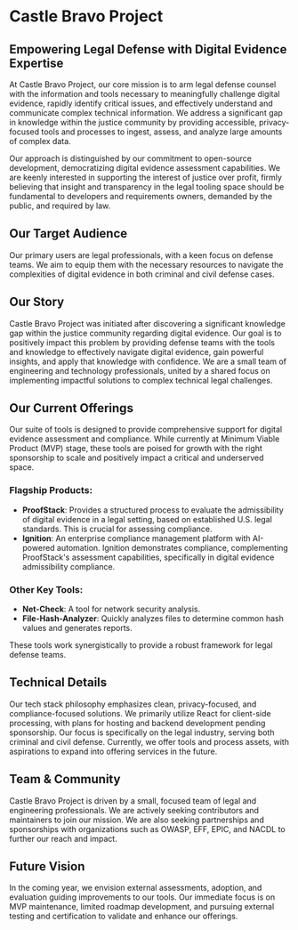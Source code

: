 # Castle Bravo Project

## Empowering Legal Defense with Digital Evidence Expertise




At Castle Bravo Project, our core mission is to arm legal defense counsel with the information and tools necessary to meaningfully challenge digital evidence, rapidly identify critical issues, and effectively understand and communicate complex technical information. We address a significant gap in knowledge within the justice community by providing accessible, privacy-focused tools and processes to ingest, assess, and analyze large amounts of complex data.

Our approach is distinguished by our commitment to open-source development, democratizing digital evidence assessment capabilities. We are keenly interested in supporting the interest of justice over profit, firmly believing that insight and transparency in the legal tooling space should be fundamental to developers and requirements owners, demanded by the public, and required by law.




## Our Target Audience

Our primary users are legal professionals, with a keen focus on defense teams. We aim to equip them with the necessary resources to navigate the complexities of digital evidence in both criminal and civil defense cases.




## Our Story

Castle Bravo Project was initiated after discovering a significant knowledge gap within the justice community regarding digital evidence. Our goal is to positively impact this problem by providing defense teams with the tools and knowledge to effectively navigate digital evidence, gain powerful insights, and apply that knowledge with confidence. We are a small team of engineering and technology professionals, united by a shared focus on implementing impactful solutions to complex technical legal challenges.




## Our Current Offerings

Our suite of tools is designed to provide comprehensive support for digital evidence assessment and compliance. While currently at Minimum Viable Product (MVP) stage, these tools are poised for growth with the right sponsorship to scale and positively impact a critical and underserved space.

### Flagship Products:

*   **ProofStack**: Provides a structured process to evaluate the admissibility of digital evidence in a legal setting, based on established U.S. legal standards. This is crucial for assessing compliance.
*   **Ignition**: An enterprise compliance management platform with AI-powered automation. Ignition demonstrates compliance, complementing ProofStack's assessment capabilities, specifically in digital evidence admissibility compliance.

### Other Key Tools:

*   **Net-Check**: A tool for network security analysis.
*   **File-Hash-Analyzer**: Quickly analyzes files to determine common hash values and generates reports.

These tools work synergistically to provide a robust framework for legal defense teams.




## Technical Details

Our tech stack philosophy emphasizes clean, privacy-focused, and compliance-focused solutions. We primarily utilize React for client-side processing, with plans for hosting and backend development pending sponsorship. Our focus is specifically on the legal industry, serving both criminal and civil defense. Currently, we offer tools and process assets, with aspirations to expand into offering services in the future.




## Team & Community

Castle Bravo Project is driven by a small, focused team of legal and engineering professionals. We are actively seeking contributors and maintainers to join our mission. We are also seeking partnerships and sponsorships with organizations such as OWASP, EFF, EPIC, and NACDL to further our reach and impact.




## Future Vision

In the coming year, we envision external assessments, adoption, and evaluation guiding improvements to our tools. Our immediate focus is on MVP maintenance, limited roadmap development, and pursuing external testing and certification to validate and enhance our offerings.



